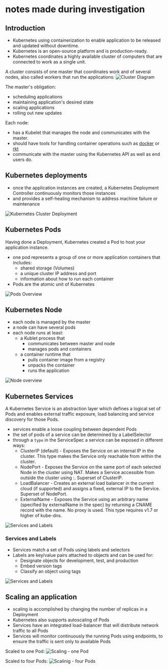 # notes made during investigation

## Introduction

- Kubernetes using containerization to enable application to be released and updated without downtime.
- Kubernetes is an open-source platform and is production-ready.
- Kubernetes coordinates a highly available cluster of computers that are connected to work as a single unit.

A cluster consists of one master that coordinates work and of several nodes, also called workers that run the applications: 
![Cluster Diagram](https://d33wubrfki0l68.cloudfront.net/99d9808dcbf2880a996ed50d308a186b5900cec9/40b94/docs/tutorials/kubernetes-basics/public/images/module_01_cluster.svg)

The master's obligation:
- scheduling applications
- maintaining application's desired state
- scaling applications
- rolling out new updates

Each node:
- has a Kubelet that manages the node and communicates with the master.
- should have tools for handling container operations such as [docker](https://www.docker.com) or [rkt](https://coreos.com/rkt/)
- communicate with the master using the Kubernetes API as well as end users do.

## Kubernetes deployments

- once the application instances are created, a Kubernetes Deployment Controller continuously monitors those instances
- and provides a self-healing mechanism to address machine failure or maintenance

![Kubernetes Cluster Deployment](https://d33wubrfki0l68.cloudfront.net/152c845f25df8e69dd24dd7b0836a289747e258a/4a1d2/docs/tutorials/kubernetes-basics/public/images/module_02_first_app.svg)

## Kubernetes Pods

Having done a Deployment, Kubernetes created a Pod to host your application instance.

- one pod represents a group of one or more application containers that includes:
  - shared storage (Volumes)
  - a unique cluster IP address and port
  - information about how to run each container
- Pods are the atomic unit of Kubernetes

![Pods Overview](https://d33wubrfki0l68.cloudfront.net/fe03f68d8ede9815184852ca2a4fd30325e5d15a/98064/docs/tutorials/kubernetes-basics/public/images/module_03_pods.svg)

## Kubernetes Node

- each node is managed by the master
- a node can have several pods
- each node runs at least:
  - a Kublet process that
    - communicates between master and node
    - manages pods and containers
  - a container runtime that
    - pulls container image from a registry
    - unpacks the container
    - runs the application

![Node overview](https://d33wubrfki0l68.cloudfront.net/5cb72d407cbe2755e581b6de757e0d81760d5b86/a9df9/docs/tutorials/kubernetes-basics/public/images/module_03_nodes.svg)

## Kubernetes Services

A Kubernetes Service is an abstraction layer which defines a logical set of Pods and enables external traffic exposure, load balancing and service discovery for those Pods.

- services enable a loose coupling between dependent Pods
- the set of pods of a service can be determined by a LabelSelector
- through a ``type`` in the ServiceSpec a service can be exposed in different ways:
  - ClusterIP (default) - Exposes the Service on an internal IP in the cluster. This type makes the Service only reachable from within the cluster.
  - NodePort - Exposes the Service on the same port of each selected Node in the cluster using NAT. Makes a Service accessible from outside the cluster using <NodeIP>:<NodePort>. Superset of ClusterIP.
  - LoadBalancer - Creates an external load balancer in the current cloud (if supported) and assigns a fixed, external IP to the Service. Superset of NodePort.
  - ExternalName - Exposes the Service using an arbitrary name (specified by externalName in the spec) by returning a CNAME record with the name. No proxy is used. This type requires v1.7 or higher of kube-dns.

![Services and Labels](https://d33wubrfki0l68.cloudfront.net/cc38b0f3c0fd94e66495e3a4198f2096cdecd3d5/ace10/docs/tutorials/kubernetes-basics/public/images/module_04_services.svg)

### Services and Labels

- Services match a set of Pods using labels and selectors
- Labels are key/value pairs attached to objects and can be used for:
  - Designate objects for development, test, and production
  - Embed version tags
  - Classify an object using tags

![Services and Labels](https://d33wubrfki0l68.cloudfront.net/b964c59cdc1979dd4e1904c25f43745564ef6bee/f3351/docs/tutorials/kubernetes-basics/public/images/module_04_labels.svg)

## Scaling an application

- scaling is accomplished by changing the number of replicas in a Deployment
- Kubernetes also supports autoscaling of Pods
- Services have an integrated load-balancer that will distribute network traffic to all Pods
- Services will monitor continuously the running Pods using endpoints, to ensure the traffic is sent only to available Pods

Scaled to one Pod:
![Scaling - one Pod](https://d33wubrfki0l68.cloudfront.net/043eb67914e9474e30a303553d5a4c6c7301f378/0d8f6/docs/tutorials/kubernetes-basics/public/images/module_05_scaling1.svg)

Scaled to four Pods:
![Scalinig - four Pods](https://d33wubrfki0l68.cloudfront.net/30f75140a581110443397192d70a4cdb37df7bfc/b5f56/docs/tutorials/kubernetes-basics/public/images/module_05_scaling2.svg)
